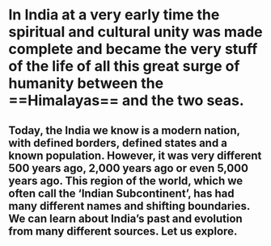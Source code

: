 # In India at a very early time the spiritual and cultural unity was made complete and became the very stuff of the life of all this great surge of humanity between the ==Himalayas== and the two seas.

## Today, the India we know is a modern nation, with defined borders, defined states and a known population. However, it was very different 500 years ago, 2,000 years ago or even 5,000 years ago. This region of the world, which we often call the ‘Indian Subcontinent’, has had many different names and shifting boundaries. We can learn about India’s past and evolution from many different sources. Let us explore.

